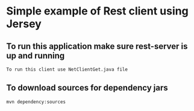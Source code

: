 # Simple example of Rest client using Jersey


## To run this application make sure rest-server is up and running

	To run this client use NetClientGet.java file

	 
##	To download sources for dependency jars
	mvn dependency:sources